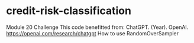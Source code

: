 # credit-risk-classification

Module 20 Challenge
This code benefitted from:
ChatGPT. (Year). OpenAI. https://openai.com/research/chatgpt
  How to use RandomOverSampler
